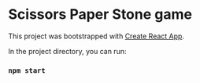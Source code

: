 # Scissors Paper Stone game

This project was bootstrapped with [Create React App](https://github.com/facebook/create-react-app).

In the project directory, you can run:

### `npm start`
